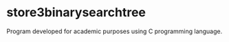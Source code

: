 store3binarysearchtree
======================

Program developed for academic purposes using C programming language.